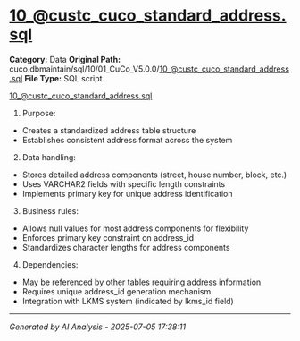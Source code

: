 # 10_@custc_cuco_standard_address.sql

**Category:** Data
**Original Path:** cuco.dbmaintain/sql/10/01_CuCo_V5.0.0/10_@custc_cuco_standard_address.sql
**File Type:** SQL script

10_@custc_cuco_standard_address.sql
1. Purpose:
- Creates a standardized address table structure
- Establishes consistent address format across the system

2. Data handling:
- Stores detailed address components (street, house number, block, etc.)
- Uses VARCHAR2 fields with specific length constraints
- Implements primary key for unique address identification

3. Business rules:
- Allows null values for most address components for flexibility
- Enforces primary key constraint on address_id
- Standardizes character lengths for address components

4. Dependencies:
- May be referenced by other tables requiring address information
- Requires unique address_id generation mechanism
- Integration with LKMS system (indicated by lkms_id field)

---
*Generated by AI Analysis - 2025-07-05 17:38:11*
